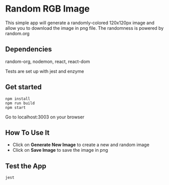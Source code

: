 # Random RGB Image
This simple app will generate a randomly-colored 120x120px image and allow you to download the image in png file. The randomness is powered by random.org
## Dependencies 

random-org, nodemon, react, react-dom

Tests are set up with jest and enzyme

## Get started
```
npm install
npm run build
npm start
```
Go to localhost:3003 on your browser

## How To Use It

* Click on **Generate New Image** to create a new and random image
* Click on **Save Image** to save the image in png


## Test the App

```
jest
```
